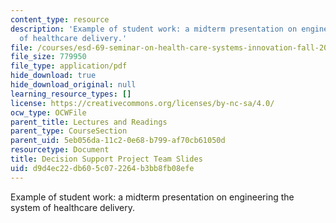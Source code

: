 ```yaml
---
content_type: resource
description: 'Example of student work: a midterm presentation on engineering the system
  of healthcare delivery.'
file: /courses/esd-69-seminar-on-health-care-systems-innovation-fall-2010/d9d4ec22db605c072264b3bb8fb08efe_MITESD_69F10_ds_midterm.pdf
file_size: 779950
file_type: application/pdf
hide_download: true
hide_download_original: null
learning_resource_types: []
license: https://creativecommons.org/licenses/by-nc-sa/4.0/
ocw_type: OCWFile
parent_title: Lectures and Readings
parent_type: CourseSection
parent_uid: 5eb056da-11c2-0e68-b799-af70cb61050d
resourcetype: Document
title: Decision Support Project Team Slides
uid: d9d4ec22-db60-5c07-2264-b3bb8fb08efe
---
```

Example of student work: a midterm presentation on engineering the system of healthcare delivery.